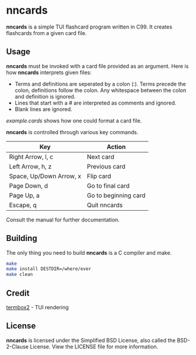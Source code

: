 # nncards
**nncards** is a simple TUI flashcard program written in C99. It creates
flashcards from a given card file.

## Usage
**nncards** must be invoked with a card file provided as an argument. Here is how
**nncards** interprets given files:

* Terms and definitions are seperated by a colon (:). Terms precede the colon,
definitions follow the colon. Any whitespace between the colon and definition
is ignored.
* Lines that start with a # are interpreted as comments and ignored.
* Blank lines are ignored.

*example.cards* shows how one could format a card file.

**nncards** is controlled through various key commands.

| Key                     | Action               |
| ----------------------- | -------------------- |
| Right Arrow, l, c       | Next card            |
| Left Arrow, h, z        | Previous card        |
| Space, Up/Down Arrow, x | Flip card            |
| Page Down, d            | Go to final card     |
| Page Up, a              | Go to beginning card |
| Escape, q               | Quit nncards         |

Consult the manual for further documentation.

## Building

The only thing you need to build **nncards** is a C compiler and make.

```bash
make
make install DESTDIR=/where/ever
make clean
```
## Credit
[termbox2](https://github.com/termbox/termbox2) - TUI rendering

## License
**nncards** is licensed under the Simplified BSD License, also called the 
BSD-2-Clause License. View the LICENSE file for more information.
